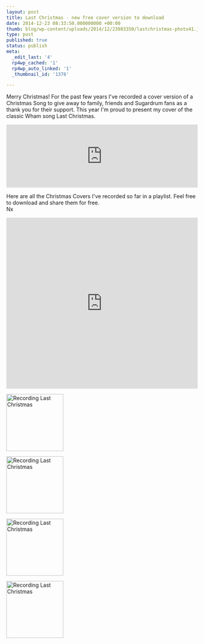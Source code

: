 ```yaml
---
layout: post
title: Last Christmas - new free cover version to download
date: 2014-12-23 08:33:50.000000000 +00:00
thumb: blog/wp-content/uploads/2014/12/23083350/lastchristmas-photo41.jpg
type: post
published: true
status: publish
meta:
  _edit_last: '4'
  rp4wp_cached: '1'
  rp4wp_auto_linked: '1'
  _thumbnail_id: '1376'

---
```

<p>Merry Christmas! For the past few years I've recorded a cover version of a Christmas Song to give away to family, friends and Sugardrum fans as a thank you for their support. This year I'm proud to present my cover of the classic Wham song Last Christmas.</p>

<p><iframe src="https://w.soundcloud.com/player/?url=https%3A//api.soundcloud.com/tracks/182563608&amp;color=ff5500&amp;auto_play=false&amp;hide_related=false&amp;show_comments=true&amp;show_user=true&amp;show_reposts=false" width="100%" height="166" frameborder="no" scrolling="no"></iframe></p>

<p>Here are all the Christmas Covers I've recorded so far in a playlist. Feel free to download and share them for free.<br />
Nx</p>

<p><iframe src="https://w.soundcloud.com/player/?url=https%3A//api.soundcloud.com/playlists/488445&amp;color=ff5500&amp;auto_play=false&amp;hide_related=false&amp;show_comments=true&amp;show_user=true&amp;show_reposts=false" width="100%" height="450" frameborder="no" scrolling="no"></iframe></p>
<p><a href="http://files.sugardrum.com/blog/wp-content/uploads/2014/12/23083350/lastchristmas-photo1.jpg" class="group fresco"><img class="alignleft wp-image-1370 size-thumbnail" src="http://files.sugardrum.com/blog/wp-content/uploads/2014/12/23083350/lastchristmas-photo1-150x150.jpg" alt="Recording Last Christmas" width="150" height="150" /></a></p>
<p><a href="http://files.sugardrum.com/blog/wp-content/uploads/2014/12/23083350/lastchristmas-photo2.jpg" class="group fresco"><img class="alignleft wp-image-1371 size-thumbnail" src="http://files.sugardrum.com/blog/wp-content/uploads/2014/12/23083350/lastchristmas-photo2-150x150.jpg" alt="Recording Last Christmas" width="150" height="150" /></a></p>
<p><a href="http://files.sugardrum.com/blog/wp-content/uploads/2014/12/23083350/lastchristmas-photo3.jpg" class="group fresco"><img class="alignleft wp-image-1372 size-thumbnail" src="http://files.sugardrum.com/blog/wp-content/uploads/2014/12/23083350/lastchristmas-photo3-150x150.jpg" alt="Recording Last Christmas" width="150" height="150" /></a></p>
<p><a href="http://files.sugardrum.com/blog/wp-content/uploads/2014/12/23083350/lastchristmas-photo4.jpg" class="group fresco"><img class="alignleft wp-image-1373 size-thumbnail" src="http://files.sugardrum.com/blog/wp-content/uploads/2014/12/23083350/lastchristmas-photo4-150x150.jpg" alt="Recording Last Christmas" width="150" height="150" /></a></p>

